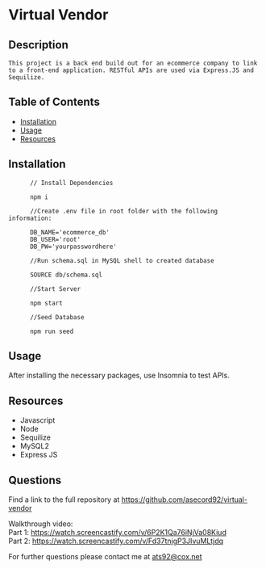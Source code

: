 # Virtual Vendor

  ## Description
    This project is a back end build out for an ecommerce company to link to a front-end application. RESTful APIs are used via Express.JS and Sequilize. 

  ## Table of Contents

  * [Installation](#installation)
  * [Usage](#usage)
  * [Resources](#resources)

  ## Installation
  
          // Install Dependencies

          npm i

          //Create .env file in root folder with the following information: 

          DB_NAME='ecommerce_db'
          DB_USER='root'
          DB_PW='yourpasswordhere'

          //Run schema.sql in MySQL shell to created database

          SOURCE db/schema.sql

          //Start Server

          npm start

          //Seed Database

          npm run seed

         

  ## Usage

  After installing the necessary packages, use Insomnia to test APIs.

  ## Resources

  * Javascript
  * Node
  * Sequilize
  * MySQL2
  * Express JS

  ## Questions

  Find a link to the full repository at https://github.com/asecord92/virtual-vendor

  Walkthrough video: <br>
Part 1: https://watch.screencastify.com/v/6P2K1Qa76iNjVa08Kiud <br>
Part 2: https://watch.screencastify.com/v/Fd37tnjgP3JIvuMLtjdq

  For further questions please contact me at [ats92@cox.net](mailto:ats92@cox.net)
